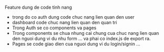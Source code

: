 Feature dung de code tinh nang

-   trong do co auth dung code chuc nang lien quan den user
-   dashboard code chuc nang lien quan den quan tri
-   Trong Auth se co components va pages
-   Trong components se chua nhung cai chung cua chuc nang lien quan den nguoi dung vi du nhu form ...
    va phai co index.js de export ra.
-   Pages se code giao dien cua nguoi dung vi du login/signin ...
